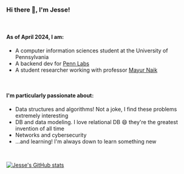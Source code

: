 ### Hi there 👋, I'm Jesse!
<br>

#### As of April 2024, I am:
- A computer information sciences student at the University of Pennsylvania
- A backend dev for [Penn Labs](https://pennlabs.org/)
- A student researcher working with professor [Mayur Naik](https://www.cis.upenn.edu/~mhnaik/)
<br>

#### I'm particularly passionate about:
- Data structures and algorithms! Not a joke, I find these problems extremely interesting
- DB and data modeling. I love relational DB 😄 they're the greatest invention of all time
- Networks and cybersecurity
- ...and learning! I'm always down to learn something new
<br>

[![Jesse's GitHub stats](https://github-readme-stats.vercel.app/api?username=dr-Jess&show_icons=true&theme=dracula)](https://github.com/dr-Jess/github-readme-stats)

<!--
**dr-Jess/dr-Jess** is a ✨ _special_ ✨ repository because its `README.md` (this file) appears on your GitHub profile.

Here are some ideas to get you started:

- 🔭 I’m currently working on ...
- 🌱 I’m currently learning ...
- 👯 I’m looking to collaborate on ...
- 🤔 I’m looking for help with ...
- 💬 Ask me about ...
- 📫 How to reach me: ...
- 😄 Pronouns: ...
- ⚡ Fun fact: ...
-->
